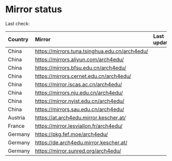<script src="./time.js"></script>
# Mirror status
Last check: <script type="text/javascript">localize(1711549044.7344372);</script>

|Country|Mirror|Last update|
|:------|:-----|:----------|
|China|https://mirrors.tuna.tsinghua.edu.cn/arch4edu/|<script type="text/javascript">localize(1711521328);</script>|
|China|https://mirrors.aliyun.com/arch4edu/|<script type="text/javascript">localize(1711521030);</script>|
|China|https://mirrors.bfsu.edu.cn/arch4edu/|<script type="text/javascript">localize(1711521328);</script>|
|China|https://mirrors.cernet.edu.cn/arch4edu/|<script type="text/javascript">localize(1711521328);</script>|
|China|https://mirror.iscas.ac.cn/arch4edu/|<script type="text/javascript">localize(1711521328);</script>|
|China|https://mirrors.nju.edu.cn/arch4edu/|<script type="text/javascript">localize(1711478050);</script>|
|China|https://mirror.nyist.edu.cn/arch4edu/|<script type="text/javascript">localize(1711521328);</script>|
|China|https://mirrors.sau.edu.cn/arch4edu/|<script type="text/javascript">localize(1711521328);</script>|
|Austria|https://at.arch4edu.mirror.kescher.at/|<script type="text/javascript">localize(1711521328);</script>|
|France|https://mirror.lesviallon.fr/arch4edu/|<script type="text/javascript">localize(1711478050);</script>|
|Germany|https://pkg.fef.moe/arch4edu/|<script type="text/javascript">localize(1711521328);</script>|
|Germany|https://de.arch4edu.mirror.kescher.at/|<script type="text/javascript">localize(1711521328);</script>|
|Germany|https://mirror.sunred.org/arch4edu/|<script type="text/javascript">localize(1711521328);</script>|

<script src="./tablefilter/tablefilter.js"></script>
<script src="./table.js"></script>